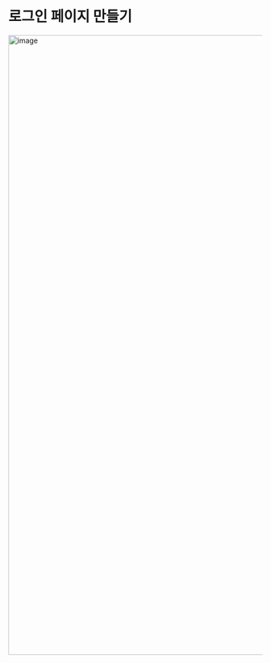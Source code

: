 # 로그인 페이지 만들기

<img width="1228" alt="image" src="https://user-images.githubusercontent.com/117694148/229709513-119d8d59-9d04-44dd-9545-368b82c7dd74.png">
